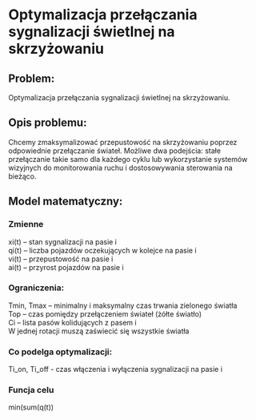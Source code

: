 # Optymalizacja przełączania sygnalizacji świetlnej na skrzyżowaniu
## Problem: 
Optymalizacja przełączania sygnalizacji świetlnej na skrzyżowaniu.
## Opis problemu: 
Chcemy zmaksymalizować przepustowość na skrzyżowaniu poprzez odpowiednie przełączanie świateł. Możliwe dwa podejścia: stałe przełączanie takie samo dla każdego cyklu lub wykorzystanie systemów wizyjnych do monitorowania ruchu i dostosowywania sterowania na bieżąco.
## Model matematyczny:
### Zmienne
xi(t) – stan sygnalizacji na pasie i  
qi(t) – liczba pojazdów oczekujących w kolejce na pasie i  
vi(t) – przepustowość na pasie i  
ai(t) – przyrost pojazdów na pasie i  
### Ograniczenia:
Tmin, Tmax – minimalny i maksymalny czas trwania zielonego światła  
Top – czas pomiędzy przełączeniem świateł (żółte światło)  
Ci – lista pasów kolidujących z pasem i  
W jednej rotacji muszą zaświecić się wszystkie światła  
### Co podelga optymalizacji:
Ti_on, Ti_off - czas włączenia i wyłączenia sygnalizacji na pasie i  
### Funcja celu
min(sum(q(t))
